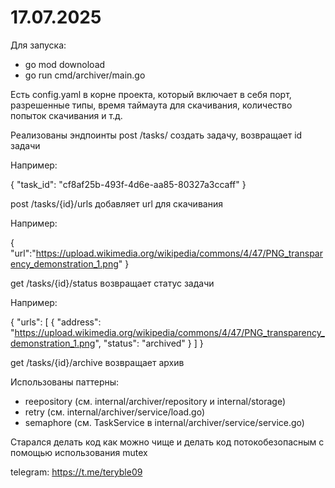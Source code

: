 # 17.07.2025
Для запуска:
- go mod downoload
- go run cmd/archiver/main.go

Есть config.yaml в корне проекта, который включает в себя порт, разрешенные типы, время таймаута для скачивания, количество попыток скачивания и т.д.

Реализованы эндпоинты
post /tasks/ создать задачу, возвращает id задачи

Например:

{
  "task_id": "cf8af25b-493f-4d6e-aa85-80327a3ccaff"
}

post /tasks/{id}/urls добавляет url для скачивания

Например:

{
  "url":"https://upload.wikimedia.org/wikipedia/commons/4/47/PNG_transparency_demonstration_1.png"
}

get /tasks/{id}/status возвращает статус задачи

Например:

{
    "urls": [
        {
            "address": "https://upload.wikimedia.org/wikipedia/commons/4/47/PNG_transparency_demonstration_1.png",
            "status": "archived"
        }
    ]
}

get /tasks/{id}/archive возвращает архив

Использованы паттерны:
 - reepository (см. internal/archiver/repository и internal/storage)
 - retry (см. internal/archiver/service/load.go)
 - semaphore (см. TaskService в internal/archiver/service/service.go)

Старался делать код как можно чище и делать код потокобезопасным с помощью использования mutex

telegram: https://t.me/teryble09
